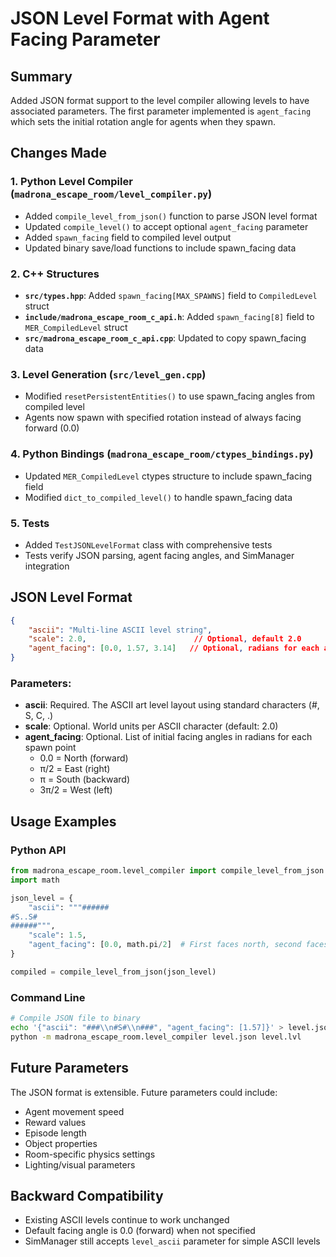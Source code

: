 # JSON Level Format with Agent Facing Parameter

## Summary
Added JSON format support to the level compiler allowing levels to have associated parameters. The first parameter implemented is `agent_facing` which sets the initial rotation angle for agents when they spawn.

## Changes Made

### 1. Python Level Compiler (`madrona_escape_room/level_compiler.py`)
- Added `compile_level_from_json()` function to parse JSON level format
- Updated `compile_level()` to accept optional `agent_facing` parameter
- Added `spawn_facing` field to compiled level output
- Updated binary save/load functions to include spawn_facing data

### 2. C++ Structures
- **`src/types.hpp`**: Added `spawn_facing[MAX_SPAWNS]` field to `CompiledLevel` struct
- **`include/madrona_escape_room_c_api.h`**: Added `spawn_facing[8]` field to `MER_CompiledLevel` struct
- **`src/madrona_escape_room_c_api.cpp`**: Updated to copy spawn_facing data

### 3. Level Generation (`src/level_gen.cpp`)
- Modified `resetPersistentEntities()` to use spawn_facing angles from compiled level
- Agents now spawn with specified rotation instead of always facing forward (0.0)

### 4. Python Bindings (`madrona_escape_room/ctypes_bindings.py`)
- Updated `MER_CompiledLevel` ctypes structure to include spawn_facing field
- Modified `dict_to_compiled_level()` to handle spawn_facing data

### 5. Tests
- Added `TestJSONLevelFormat` class with comprehensive tests
- Tests verify JSON parsing, agent facing angles, and SimManager integration

## JSON Level Format

```json
{
    "ascii": "Multi-line ASCII level string",
    "scale": 2.0,                        // Optional, default 2.0
    "agent_facing": [0.0, 1.57, 3.14]   // Optional, radians for each agent
}
```

### Parameters:
- **ascii**: Required. The ASCII art level layout using standard characters (#, S, C, .)
- **scale**: Optional. World units per ASCII character (default: 2.0)
- **agent_facing**: Optional. List of initial facing angles in radians for each spawn point
  - 0.0 = North (forward)
  - π/2 = East (right)
  - π = South (backward)
  - 3π/2 = West (left)

## Usage Examples

### Python API
```python
from madrona_escape_room.level_compiler import compile_level_from_json
import math

json_level = {
    "ascii": """######
#S..S#
######""",
    "scale": 1.5,
    "agent_facing": [0.0, math.pi/2]  # First faces north, second faces east
}

compiled = compile_level_from_json(json_level)
```

### Command Line
```bash
# Compile JSON file to binary
echo '{"ascii": "###\\n#S#\\n###", "agent_facing": [1.57]}' > level.json
python -m madrona_escape_room.level_compiler level.json level.lvl
```

## Future Parameters
The JSON format is extensible. Future parameters could include:
- Agent movement speed
- Reward values
- Episode length
- Object properties
- Room-specific physics settings
- Lighting/visual parameters

## Backward Compatibility
- Existing ASCII levels continue to work unchanged
- Default facing angle is 0.0 (forward) when not specified
- SimManager still accepts `level_ascii` parameter for simple ASCII levels